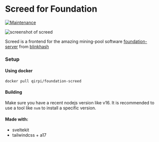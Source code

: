 # Screed for Foundation

[![Maintenance](https://img.shields.io/badge/Maintained%3F-yes-green.svg)](https://GitHub.com/Naereen/StrapDown.js/graphs/commit-activity)

![screenshot of screed](https://github.com/qirpi/foundation-screed/blob/master/screenshots/screed.png?raw=true)

Screed is a frontend for the amazing mining-pool software [foundation-server](https://github.com/blinkhash/foundation-server) from [blinkhash](https://github.com/blinkhash)

### Setup

#### Using docker
`docker pull qirpi/foundation-screed`

#### Building
Make sure you have a recent nodejs version like v16. It is recommended to use a tool like `nvm` to install a specific version.


#### Made with:

-   sveltekit
-   tailwindcss + a17
